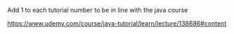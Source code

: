 Add 1 to each tutorial number to be in line with the java course

https://www.udemy.com/course/java-tutorial/learn/lecture/138686#content